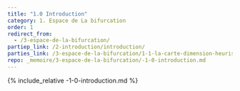 ```yaml
---
title: "1.0 Introduction"
category: 1. Espace de La bifurcation
order: 1
redirect_from:
  - /3-espace-de-la-bifurcation/
partiep_link: /2-introduction/introduction/
parties_link: /3-espace-de-la-bifurcation/1-1-la-carte-dimension-heuristique-de-la-bifurcation/
repo: _memoire/3-espace-de-la-bifurcation/-1-0-introduction.md
---
```

{% include_relative -1-0-introduction.md %}
